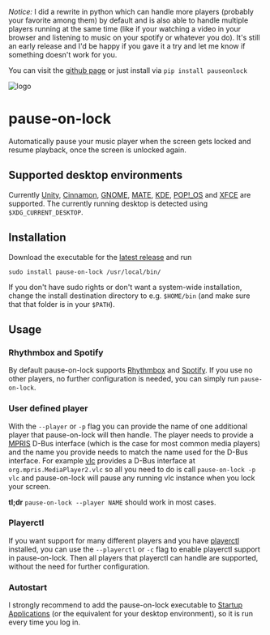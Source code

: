 *Notice:* I did a rewrite in python which can handle more players (probably your
 favorite among them) by default and is also able to handle multiple players
 running at the same time (like if your watching a video in your browser and
 listening to music on your spotify or whatever you do). It's still an early
 release and I'd be happy if you gave it a try and let me know if something
 doesn't work for you.

 You can visit the [github page](https://github.com/folixg/python-pauseonlock)
 or just install via `pip install pauseonlock`

![logo](header.png)

# pause-on-lock

Automatically pause your music player when the screen gets locked and resume
playback, once the screen is unlocked again.

## Supported desktop environments

Currently [Unity](https://launchpad.net/unity),
[Cinnamon](https://github.com/linuxmint/Cinnamon),
[GNOME](https://www.gnome.org/), [MATE](https://mate-desktop.org/),
[KDE](https://kde.org/), [POP!\_OS](https://pop.system76.com) and
[XFCE](https://www.xfce.org) are supported. The currently running desktop is
detected using `$XDG_CURRENT_DESKTOP`.

## Installation

Download the executable for the [latest
release](https://github.com/folixg/pause-on-lock/releases/download/v2.1.0/pause-on-lock)
and run

```
sudo install pause-on-lock /usr/local/bin/
```

If you don't have sudo rights or don't want a system-wide installation, change
the install destination directory to e.g. `$HOME/bin` (and make sure that that
folder is in your `$PATH`).

## Usage

### Rhythmbox and Spotify

By default pause-on-lock supports
[Rhythmbox](https://wiki.gnome.org/Apps/Rhythmbox) and
[Spotify](https://www.spotify.com/us/download/linux/). If you use no other
players, no further configuration is needed, you can simply run
`pause-on-lock`.

### User defined player

With the `--player` or `-p` flag you can provide the name of one additional
player that pause-on-lock will then handle. The player needs to provide a
[MPRIS](http://specifications.freedesktop.org/mpris-spec/latest/) D-Bus
interface (which is the case for most common media players) and the name you
provide needs to match the name used for the D-Bus interface. For example
[vlc](https://videolan.org) provides a D-Bus interface at
`org.mpris.MediaPlayer2.vlc` so all you need to do is call `pause-on-lock -p
vlc` and pause-on-lock will pause any running vlc instance when you lock your
screen.

**tl;dr** `pause-on-lock --player NAME` should work in most cases.

### Playerctl

If you want support for many different players and you have
[playerctl](https://github.com/acrisci/playerctl) installed, you can use the
`--playerctl` or `-c` flag to enable playerctl support in pause-on-lock. Then
all players that playerctl can handle are supported, without the need for
further configuration.

### Autostart

I strongly recommend to add the pause-on-lock executable to [Startup
Applications](https://help.ubuntu.com/stable/ubuntu-help/startup-applications.html)
(or the equivalent for your desktop environment), so it is run every time you
log in.
